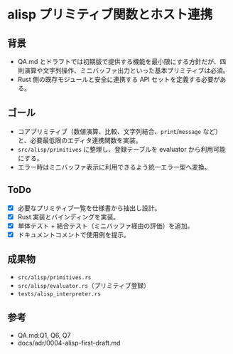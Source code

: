 # alisp プリミティブ関数とホスト連携

## 背景
- QA.md とドラフトでは初期版で提供する機能を最小限にする方針だが、四則演算や文字列操作、ミニバッファ出力といった基本プリミティブは必須。
- Rust 側の既存モジュールと安全に連携する API セットを定義する必要がある。

## ゴール
- コアプリミティブ（数値演算、比較、文字列結合、`print`/`message` など）と、必要最低限のエディタ連携関数を実装。
- `src/alisp/primitives` に整理し、登録テーブルを evaluator から利用可能にする。
- エラー時はミニバッファ表示に利用できるよう統一エラー型へ変換。

## ToDo
- [x] 必要なプリミティブ一覧を仕様書から抽出し設計。
- [x] Rust 実装とバインディングを実装。
- [x] 単体テスト + 結合テスト（ミニバッファ経由の評価）を追加。
- [x] ドキュメントコメントで使用例を提示。

## 成果物
- `src/alisp/primitives.rs`
- `src/alisp/evaluator.rs`（プリミティブ登録）
- `tests/alisp_interpreter.rs`

## 参考
- QA.md:Q1, Q6, Q7
- docs/adr/0004-alisp-first-draft.md
